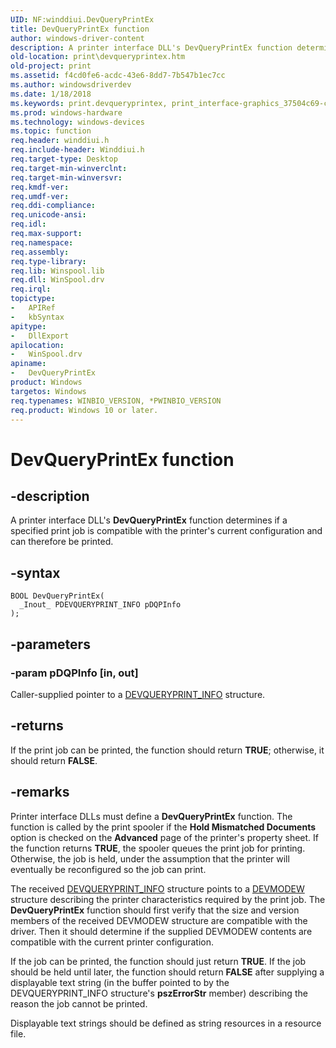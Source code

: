 ```yaml
---
UID: NF:winddiui.DevQueryPrintEx
title: DevQueryPrintEx function
author: windows-driver-content
description: A printer interface DLL's DevQueryPrintEx function determines if a specified print job is compatible with the printer's current configuration and can therefore be printed.
old-location: print\devqueryprintex.htm
old-project: print
ms.assetid: f4cd0fe6-acdc-43e6-8dd7-7b547b1ec7cc
ms.author: windowsdriverdev
ms.date: 1/18/2018
ms.keywords: print.devqueryprintex, print_interface-graphics_37504c69-c747-4758-928c-1ebd60e64c94.xml, DevQueryPrintEx, winddiui/DevQueryPrintEx, DevQueryPrintEx function [Print Devices]
ms.prod: windows-hardware
ms.technology: windows-devices
ms.topic: function
req.header: winddiui.h
req.include-header: Winddiui.h
req.target-type: Desktop
req.target-min-winverclnt: 
req.target-min-winversvr: 
req.kmdf-ver: 
req.umdf-ver: 
req.ddi-compliance: 
req.unicode-ansi: 
req.idl: 
req.max-support: 
req.namespace: 
req.assembly: 
req.type-library: 
req.lib: Winspool.lib
req.dll: WinSpool.drv
req.irql: 
topictype:
-	APIRef
-	kbSyntax
apitype:
-	DllExport
apilocation:
-	WinSpool.drv
apiname:
-	DevQueryPrintEx
product: Windows
targetos: Windows
req.typenames: WINBIO_VERSION, *PWINBIO_VERSION
req.product: Windows 10 or later.
---
```


# DevQueryPrintEx function


## -description


A printer interface DLL's <b>DevQueryPrintEx</b> function determines if a specified print job is compatible with the printer's current configuration and can therefore be printed.


## -syntax


````
BOOL DevQueryPrintEx(
  _Inout_ PDEVQUERYPRINT_INFO pDQPInfo
);
````


## -parameters




### -param pDQPInfo [in, out]

Caller-supplied pointer to a <a href="..\winddiui\ns-winddiui-_devqueryprint_info.md">DEVQUERYPRINT_INFO</a> structure.


## -returns


If the print job can be printed, the function should return <b>TRUE</b>; otherwise, it should return <b>FALSE</b>.



## -remarks


Printer interface DLLs must define a <b>DevQueryPrintEx</b> function. The function is called by the print spooler if the <b>Hold Mismatched Documents</b> option is checked on the <b>Advanced</b> page of the printer's property sheet. If the function returns <b>TRUE</b>, the spooler queues the print job for printing. Otherwise, the job is held, under the assumption that the printer will eventually be reconfigured so the job can print.

The received <a href="..\winddiui\ns-winddiui-_devqueryprint_info.md">DEVQUERYPRINT_INFO</a> structure points to a <a href="https://msdn.microsoft.com/library/windows/hardware/ff552837">DEVMODEW</a> structure describing the printer characteristics required by the print job. The <b>DevQueryPrintEx</b> function should first verify that the size and version members of the received DEVMODEW structure are compatible with the driver. Then it should determine if the supplied DEVMODEW contents are compatible with the current printer configuration.

If the job can be printed, the function should just return <b>TRUE</b>. If the job should be held until later, the function should return <b>FALSE</b> after supplying a displayable text string (in the buffer pointed to by the DEVQUERYPRINT_INFO structure's <b>pszErrorStr</b> member) describing the reason the job cannot be printed.

Displayable text strings should be defined as string resources in a resource file.


